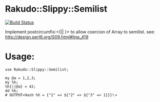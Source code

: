 # Rakudo::Slippy::Semilist
[![Build Status](https://travis-ci.org/gfldex/perl6-rakudo-slippy-semilist.svg?branch=master)](https://travis-ci.org/gfldex/perl6-rakudo-slippy-semilist)

Implement postcircumfix:<{|| }> to allow coercion of Array to semilist.
see: http://design.perl6.org/S09.html#line_419

# Usage:

```
use Rakudo::Slippy::Semilist;

my @a = 1,2,3;
my %h;
%h{||@a} = 42;
dd %h;
# OUTPUT«Hash %h = {"1" => ${"2" => ${"3" => 1}}}␤»
```
